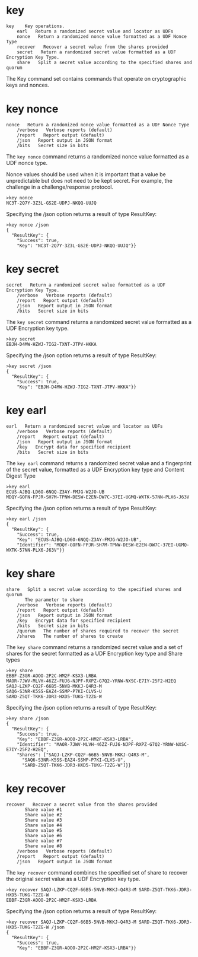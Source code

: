 
# key

````
key    Key operations.
    earl   Return a randomized secret value and locator as UDFs
    nonce   Return a randomized nonce value formatted as a UDF Nonce Type
    recover   Recover a secret value from the shares provided
    secret   Return a randomized secret value formatted as a UDF Encryption Key Type.
    share   Split a secret value according to the specified shares and quorum
````

The Key command set contains commands that operate on cryptographic keys and
nonces.


# key nonce

````
nonce   Return a randomized nonce value formatted as a UDF Nonce Type
    /verbose   Verbose reports (default)
    /report   Report output (default)
    /json   Report output in JSON format
    /bits   Secret size in bits
````


The `key nonce` command returns a randomized nonce value formatted as a UDF nonce type.

Nonce values should be used when it is important that a value be unpredictable but 
does not need to be kept secret. For example, the challenge in a challenge/response
protocol.


````
>key nonce
NC3T-2Q7Y-3Z3L-GS2E-UDPJ-NKQQ-UUJQ
````

Specifying the /json option returns a result of type ResultKey:

````
>key nonce /json
{
  "ResultKey": {
    "Success": true,
    "Key": "NC3T-2Q7Y-3Z3L-GS2E-UDPJ-NKQQ-UUJQ"}}
````

# key secret

````
secret   Return a randomized secret value formatted as a UDF Encryption Key Type.
    /verbose   Verbose reports (default)
    /report   Report output (default)
    /json   Report output in JSON format
    /bits   Secret size in bits
````

The `key secret` command returns a randomized secret value formatted as a UDF Encryption 
key type.


````
>key secret
EBJH-D4MW-HZWJ-7IG2-TXNT-JTPV-HKKA
````

Specifying the /json option returns a result of type ResultKey:

````
>key secret /json
{
  "ResultKey": {
    "Success": true,
    "Key": "EBJH-D4MW-HZWJ-7IG2-TXNT-JTPV-HKKA"}}
````


# key earl

````
earl   Return a randomized secret value and locator as UDFs
    /verbose   Verbose reports (default)
    /report   Report output (default)
    /json   Report output in JSON format
    /key   Encrypt data for specified recipient
    /bits   Secret size in bits
````

The `key earl` command returns a randomized secret value and a fingerprint of the secret 
value, formatted as a UDF Encryption key type and Content Digest Type


````
>key earl
ECUS-AJBQ-LD6O-6NQQ-Z3AY-FMJG-W2JO-UB
MDQY-GOFN-FPJR-SH7M-TPNW-DESW-E2EN-DW7C-37EI-UGMQ-WXTK-57NN-PLX6-J63V
````

Specifying the /json option returns a result of type ResultKey:

````
>key earl /json
{
  "ResultKey": {
    "Success": true,
    "Key": "ECUS-AJBQ-LD6O-6NQQ-Z3AY-FMJG-W2JO-UB",
    "Identifier": "MDQY-GOFN-FPJR-SH7M-TPNW-DESW-E2EN-DW7C-37EI-UGMQ-WXTK-57NN-PLX6-J63V"}}
````

# key share

````
share   Split a secret value according to the specified shares and quorum
       The parameter to share
    /verbose   Verbose reports (default)
    /report   Report output (default)
    /json   Report output in JSON format
    /key   Encrypt data for specified recipient
    /bits   Secret size in bits
    /quorum   The number of shares required to recover the secret
    /shares   The number of shares to create
````

The `key share` command returns a randomized secret value and a set of shares for the secret
formatted as a UDF Encryption key type and Share types


````
>key share
EBBF-Z3GR-AOOO-2P2C-HM2F-KSX3-LRBA
MAOR-7JWV-MLVH-46ZZ-FUJ6-NJPF-RXPZ-G7Q2-YRNW-NXSC-E7IY-25F2-H2EQ
SAQJ-LZKP-CQ2F-66B5-5NVB-MKKJ-Q4R3-M
SAQ6-S3NR-K5SS-EAZ4-SSMP-P7KI-CLVS-U
SARD-Z5QT-TKK6-JDR3-HXD5-TUKG-T2ZG-W
````

Specifying the /json option returns a result of type ResultKey:

````
>key share /json
{
  "ResultKey": {
    "Success": true,
    "Key": "EBBF-Z3GR-AOOO-2P2C-HM2F-KSX3-LRBA",
    "Identifier": "MAOR-7JWV-MLVH-46ZZ-FUJ6-NJPF-RXPZ-G7Q2-YRNW-NXSC-E7IY-25F2-H2EQ",
    "Shares": ["SAQJ-LZKP-CQ2F-66B5-5NVB-MKKJ-Q4R3-M",
      "SAQ6-S3NR-K5SS-EAZ4-SSMP-P7KI-CLVS-U",
      "SARD-Z5QT-TKK6-JDR3-HXD5-TUKG-T2ZG-W"]}}
````


# key recover

````
recover   Recover a secret value from the shares provided
       Share value #1
       Share value #2
       Share value #3
       Share value #4
       Share value #5
       Share value #6
       Share value #7
       Share value #8
    /verbose   Verbose reports (default)
    /report   Report output (default)
    /json   Report output in JSON format
````

The `key recover` command combines the specified set of share to recover the original secret 
value as a UDF Encryption key type.


````
>key recover SAQJ-LZKP-CQ2F-66B5-5NVB-MKKJ-Q4R3-M SARD-Z5QT-TKK6-JDR3-HXD5-TUKG-T2ZG-W
EBBF-Z3GR-AOOO-2P2C-HM2F-KSX3-LRBA
````

Specifying the /json option returns a result of type ResultKey:

````
>key recover SAQJ-LZKP-CQ2F-66B5-5NVB-MKKJ-Q4R3-M SARD-Z5QT-TKK6-JDR3-HXD5-TUKG-T2ZG-W /json
{
  "ResultKey": {
    "Success": true,
    "Key": "EBBF-Z3GR-AOOO-2P2C-HM2F-KSX3-LRBA"}}
````


